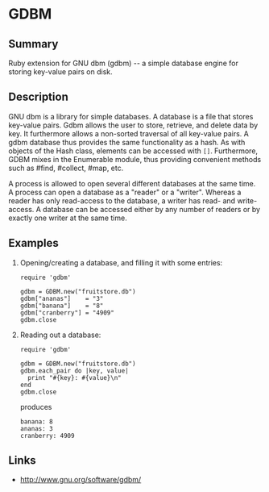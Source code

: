 # GDBM

## Summary

Ruby extension for GNU dbm (gdbm) -- a simple database engine for storing
key-value pairs on disk.

## Description

GNU dbm is a library for simple databases. A database is a file that stores
key-value pairs. Gdbm allows the user to store, retrieve, and delete data by
key. It furthermore allows a non-sorted traversal of all key-value pairs. A
gdbm database thus provides the same functionality as a hash. As with objects
of the Hash class, elements can be accessed with `[]`. Furthermore, GDBM mixes
in the Enumerable module, thus providing convenient methods such as #find,
#collect, #map, etc.

A process is allowed to open several different databases at the same time. A
process can open a database as a "reader" or a "writer". Whereas a reader has
only read-access to the database, a writer has read- and write-access. A
database can be accessed either by any number of readers or by exactly one
writer at the same time.

## Examples

1.  Opening/creating a database, and filling it with some entries:

        require 'gdbm'

        gdbm = GDBM.new("fruitstore.db")
        gdbm["ananas"]    = "3"
        gdbm["banana"]    = "8"
        gdbm["cranberry"] = "4909"
        gdbm.close

2.  Reading out a database:

        require 'gdbm'

        gdbm = GDBM.new("fruitstore.db")
        gdbm.each_pair do |key, value|
          print "#{key}: #{value}\n"
        end
        gdbm.close

    produces

        banana: 8
        ananas: 3
        cranberry: 4909


## Links

*   http://www.gnu.org/software/gdbm/


